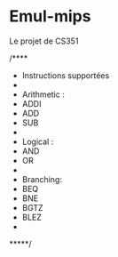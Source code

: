 # Emul-mips
Le projet de CS351

/****
 * Instructions supportées
 * 
 * Arithmetic : 
 * ADDI
 * ADD
 * SUB
 * 
 * Logical : 
 * AND
 * OR
 * 
 * Branching:
 * BEQ
 * BNE
 * BGTZ
 * BLEZ
 * 
 *****/

